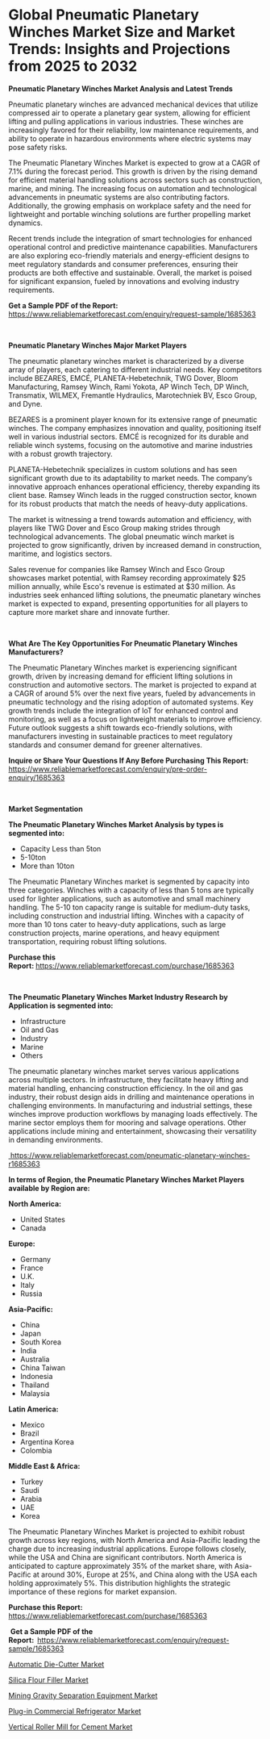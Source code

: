 <p><h1>Global Pneumatic Planetary Winches Market Size and Market Trends: Insights and Projections from 2025 to 2032</h1></p><p><strong>Pneumatic Planetary Winches Market Analysis and Latest Trends</strong></p>
<p><p>Pneumatic planetary winches are advanced mechanical devices that utilize compressed air to operate a planetary gear system, allowing for efficient lifting and pulling applications in various industries. These winches are increasingly favored for their reliability, low maintenance requirements, and ability to operate in hazardous environments where electric systems may pose safety risks.</p><p>The Pneumatic Planetary Winches Market is expected to grow at a CAGR of 7.1% during the forecast period. This growth is driven by the rising demand for efficient material handling solutions across sectors such as construction, marine, and mining. The increasing focus on automation and technological advancements in pneumatic systems are also contributing factors. Additionally, the growing emphasis on workplace safety and the need for lightweight and portable winching solutions are further propelling market dynamics. </p><p>Recent trends include the integration of smart technologies for enhanced operational control and predictive maintenance capabilities. Manufacturers are also exploring eco-friendly materials and energy-efficient designs to meet regulatory standards and consumer preferences, ensuring their products are both effective and sustainable. Overall, the market is poised for significant expansion, fueled by innovations and evolving industry requirements.</p></p>
<p><strong>Get a Sample PDF of the Report:&nbsp;</strong> <a href="https://www.reliablemarketforecast.com/enquiry/request-sample/1685363?utm_campaign=1169&utm_medium=2&utm_source=Github&utm_content=ia&utm_term=24032025&utm_id=pneumatic-planetary-winches">https://www.reliablemarketforecast.com/enquiry/request-sample/1685363</a></p>
<p>&nbsp;</p>
<p><strong>Pneumatic Planetary Winches Major Market Players</strong></p>
<p><p>The pneumatic planetary winches market is characterized by a diverse array of players, each catering to different industrial needs. Key competitors include BEZARES, EMCÉ, PLANETA-Hebetechnik, TWG Dover, Bloom Manufacturing, Ramsey Winch, Rami Yokota, AP Winch Tech, DP Winch, Transmatix, WILMEX, Fremantle Hydraulics, Marotechniek BV, Esco Group, and Dyne.</p><p>BEZARES is a prominent player known for its extensive range of pneumatic winches. The company emphasizes innovation and quality, positioning itself well in various industrial sectors. EMCÉ is recognized for its durable and reliable winch systems, focusing on the automotive and marine industries with a robust growth trajectory.</p><p>PLANETA-Hebetechnik specializes in custom solutions and has seen significant growth due to its adaptability to market needs. The company’s innovative approach enhances operational efficiency, thereby expanding its client base. Ramsey Winch leads in the rugged construction sector, known for its robust products that match the needs of heavy-duty applications.</p><p>The market is witnessing a trend towards automation and efficiency, with players like TWG Dover and Esco Group making strides through technological advancements. The global pneumatic winch market is projected to grow significantly, driven by increased demand in construction, maritime, and logistics sectors.</p><p>Sales revenue for companies like Ramsey Winch and Esco Group showcases market potential, with Ramsey recording approximately $25 million annually, while Esco's revenue is estimated at $30 million. As industries seek enhanced lifting solutions, the pneumatic planetary winches market is expected to expand, presenting opportunities for all players to capture more market share and innovate further.</p></p>
<p>&nbsp;</p>
<p><strong>What Are The Key Opportunities For Pneumatic Planetary Winches Manufacturers?</strong></p>
<p><p>The Pneumatic Planetary Winches market is experiencing significant growth, driven by increasing demand for efficient lifting solutions in construction and automotive sectors. The market is projected to expand at a CAGR of around 5% over the next five years, fueled by advancements in pneumatic technology and the rising adoption of automated systems. Key growth trends include the integration of IoT for enhanced control and monitoring, as well as a focus on lightweight materials to improve efficiency. Future outlook suggests a shift towards eco-friendly solutions, with manufacturers investing in sustainable practices to meet regulatory standards and consumer demand for greener alternatives.</p></p>
<p><strong>Inquire or Share Your Questions If Any Before Purchasing This Report:</strong> <a href="https://www.reliablemarketforecast.com/enquiry/pre-order-enquiry/1685363?utm_campaign=1169&utm_medium=2&utm_source=Github&utm_content=ia&utm_term=24032025&utm_id=pneumatic-planetary-winches">https://www.reliablemarketforecast.com/enquiry/pre-order-enquiry/1685363</a></p>
<p>&nbsp;</p>
<p><strong>Market Segmentation</strong></p>
<p><strong>The Pneumatic Planetary Winches Market Analysis by types is segmented into:</strong></p>
<p><ul><li>Capacity Less than 5ton</li><li>5-10ton</li><li>More than 10ton</li></ul></p>
<p><p>The Pneumatic Planetary Winches market is segmented by capacity into three categories. Winches with a capacity of less than 5 tons are typically used for lighter applications, such as automotive and small machinery handling. The 5-10 ton capacity range is suitable for medium-duty tasks, including construction and industrial lifting. Winches with a capacity of more than 10 tons cater to heavy-duty applications, such as large construction projects, marine operations, and heavy equipment transportation, requiring robust lifting solutions.</p></p>
<p><strong>Purchase this Report:&nbsp;</strong><a href="https://www.reliablemarketforecast.com/purchase/1685363?utm_campaign=1169&utm_medium=2&utm_source=Github&utm_content=ia&utm_term=24032025&utm_id=pneumatic-planetary-winches">https://www.reliablemarketforecast.com/purchase/1685363</a></p>
<p>&nbsp;</p>
<p><strong>The Pneumatic Planetary Winches Market Industry Research by Application is segmented into:</strong></p>
<p><ul><li>Infrastructure</li><li>Oil and Gas</li><li>Industry</li><li>Marine</li><li>Others</li></ul></p>
<p><p>The pneumatic planetary winches market serves various applications across multiple sectors. In infrastructure, they facilitate heavy lifting and material handling, enhancing construction efficiency. In the oil and gas industry, their robust design aids in drilling and maintenance operations in challenging environments. In manufacturing and industrial settings, these winches improve production workflows by managing loads effectively. The marine sector employs them for mooring and salvage operations. Other applications include mining and entertainment, showcasing their versatility in demanding environments.</p></p>
<p><a href="https://www.reliablemarketforecast.com/pneumatic-planetary-winches-r1685363?utm_campaign=1169&utm_medium=2&utm_source=Github&utm_content=ia&utm_term=24032025&utm_id=pneumatic-planetary-winches">&nbsp;https://www.reliablemarketforecast.com/pneumatic-planetary-winches-r1685363</a></p>
<p><strong>In terms of Region, the Pneumatic Planetary Winches Market Players available by Region are:</strong></p>
<p>
    <p> <strong> North America: </strong>
        <ul>
            <li>United States</li>
            <li>Canada</li>
        </ul>
        </p> 
    <p> <strong> Europe: </strong>
        <ul>
            <li>Germany</li>
            <li>France</li>
            <li>U.K.</li>
            <li>Italy</li>
            <li>Russia</li>
        </ul>
        </p> 
    <p> <strong> Asia-Pacific: </strong>
        <ul>
            <li>China</li>
            <li>Japan</li>
            <li>South Korea</li>
            <li>India</li>
            <li>Australia</li>
            <li>China Taiwan</li>
            <li>Indonesia</li>
            <li>Thailand</li>
            <li>Malaysia</li>
        </ul>
        </p> 
    <p> <strong> Latin America: </strong>
        <ul>
            <li>Mexico</li>
            <li>Brazil</li>
            <li>Argentina Korea</li>
            <li>Colombia</li>
        </ul>
        </p> 
    <p> <strong> Middle East & Africa: </strong>
        <ul>
            <li>Turkey</li>
            <li>Saudi</li>
            <li>Arabia</li>
            <li>UAE</li>
            <li>Korea</li>
        </ul>
    </p>
    </p>
<p><p>The Pneumatic Planetary Winches Market is projected to exhibit robust growth across key regions, with North America and Asia-Pacific leading the charge due to increasing industrial applications. Europe follows closely, while the USA and China are significant contributors. North America is anticipated to capture approximately 35% of the market share, with Asia-Pacific at around 30%, Europe at 25%, and China along with the USA each holding approximately 5%. This distribution highlights the strategic importance of these regions for market expansion.</p></p>
<p><strong>Purchase this Report: </strong><a href="https://www.reliablemarketforecast.com/purchase/1685363?utm_campaign=1169&utm_medium=2&utm_source=Github&utm_content=ia&utm_term=24032025&utm_id=pneumatic-planetary-winches">https://www.reliablemarketforecast.com/purchase/1685363</a></p>
<p>&nbsp;<strong>Get a Sample PDF of the Report:&nbsp;&nbsp;</strong><a href="https://www.reliablemarketforecast.com/enquiry/request-sample/1685363?utm_campaign=1169&utm_medium=2&utm_source=Github&utm_content=ia&utm_term=24032025&utm_id=pneumatic-planetary-winches">https://www.reliablemarketforecast.com/enquiry/request-sample/1685363</a></p>
<p><strong></strong></p>
<p><p><a href="https://github.com/bulkagumanvv/Market-Research-Report-List-1/blob/main/automatic-die-cutter-market.md?utm_campaign=1169&utm_medium=2&utm_source=Github&utm_content=ia&utm_term=24032025&utm_id=pneumatic-planetary-winches">Automatic Die-Cutter Market</a></p><p><a href="https://github.com/geyangvayora/Market-Research-Report-List-1/blob/main/silica-flour-filler-market.md?utm_campaign=1169&utm_medium=2&utm_source=Github&utm_content=ia&utm_term=24032025&utm_id=pneumatic-planetary-winches">Silica Flour Filler Market</a></p><p><a href="https://github.com/shamyzinniwl/Market-Research-Report-List-1/blob/main/mining-gravity-separation-equipment-market.md?utm_campaign=1169&utm_medium=2&utm_source=Github&utm_content=ia&utm_term=24032025&utm_id=pneumatic-planetary-winches">Mining Gravity Separation Equipment Market</a></p><p><a href="https://github.com/saklpelzami95/Market-Research-Report-List-1/blob/main/plug-in-commercial-refrigerator-market.md?utm_campaign=1169&utm_medium=2&utm_source=Github&utm_content=ia&utm_term=24032025&utm_id=pneumatic-planetary-winches">Plug-in Commercial Refrigerator Market</a></p><p><a href="https://github.com/kalsirollija/Market-Research-Report-List-1/blob/main/vertical-roller-mill-for-cement-market.md?utm_campaign=1169&utm_medium=2&utm_source=Github&utm_content=ia&utm_term=24032025&utm_id=pneumatic-planetary-winches">Vertical Roller Mill for Cement Market</a></p></p>
